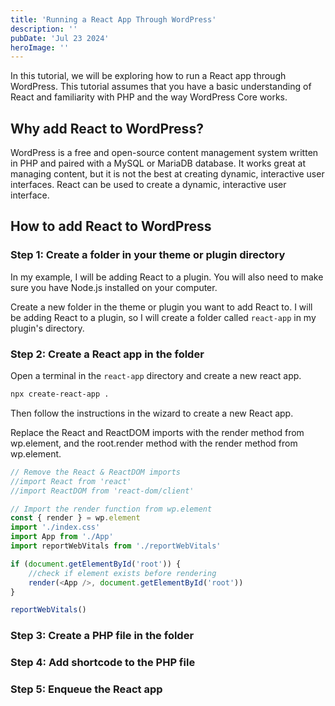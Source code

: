 ```yaml
---
title: 'Running a React App Through WordPress'
description: ''
pubDate: 'Jul 23 2024'
heroImage: ''
---
```


In this tutorial, we will be exploring how to run a React app through WordPress. This tutorial assumes that you have a basic understanding of React and familiarity with PHP and the way WordPress Core works.

## Why add React to WordPress?

WordPress is a free and open-source content management system written in PHP and paired with a MySQL or MariaDB database. It works great at managing content, but it is not the best at creating dynamic, interactive user interfaces. React can be used to create a dynamic, interactive user interface.

## How to add React to WordPress

### Step 1: Create a folder in your theme or plugin directory

In my example, I will be adding React to a plugin. You will also need to make sure you have Node.js installed on your computer.

Create a new folder in the theme or plugin you want to add React to. I will be adding React to a plugin, so I will create a folder called `react-app` in my plugin's directory.

### Step 2: Create a React app in the folder

Open a terminal in the `react-app` directory and create a new react app.

```bash
npx create-react-app .
```

Then follow the instructions in the wizard to create a new React app.

Replace the React and ReactDOM imports with the render method from wp.element, and the root.render method with the render method from wp.element.

```js
// Remove the React & ReactDOM imports
//import React from 'react'
//import ReactDOM from 'react-dom/client'

// Import the render function from wp.element
const { render } = wp.element
import './index.css'
import App from './App'
import reportWebVitals from './reportWebVitals'

if (document.getElementById('root')) {
	//check if element exists before rendering
	render(<App />, document.getElementById('root'))
}

reportWebVitals()
```

### Step 3: Create a PHP file in the folder

### Step 4: Add shortcode to the PHP file

### Step 5: Enqueue the React app

```

```
